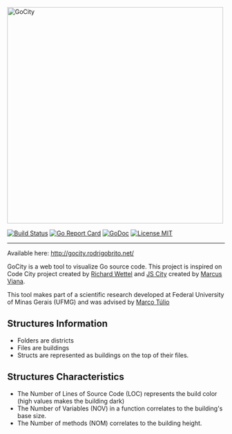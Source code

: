 <img width="500" src="https://raw.githubusercontent.com/rodrigo-brito/gocity/master/logo.png" alt="GoCity" />

[![Build Status](https://travis-ci.org/rodrigo-brito/gocity.svg?branch=master)](https://travis-ci.org/rodrigo-brito/gocity)
[![Go Report Card](https://goreportcard.com/badge/github.com/rodrigo-brito/gocity)](https://goreportcard.com/report/github.com/rodrigo-brito/gocity)
[![GoDoc](https://godoc.org/github.com/rodrigo-brito/gocity?status.svg)](https://godoc.org/github.com/rodrigo-brito/gocity)
<a href="https://opensource.org/licenses/MIT">
  <img src="https://img.shields.io/badge/license-MIT-blue.svg?style=flat-square" alt="License MIT">
</a>
<hr />
 
 Available here: http://gocity.rodrigobrito.net/
 
GoCity is a web tool to visualize Go source code. This project is inspired on Code City project created by [Richard Wettel](https://twitter.com/richardwettel) and [JS City](https://github.com/ASERG-UFMG/JSCity/wiki/JSCITY) created by [Marcus Viana](https://github.com/malilovick).

This tool makes part of a scientific research developed at Federal University of Minas Gerais (UFMG) and was advised by [Marco Túlio](https://homepages.dcc.ufmg.br/~mtov/)

## Structures Information

 - Folders are districts
 - Files are buildings
 - Structs are represented as buildings on the top of their files.

## Structures Characteristics

 - The Number of Lines of Source Code (LOC) represents the build color (high values makes the building dark)
 - The Number of Variables (NOV) in a function correlates to the building's base size.
 - The Number of methods (NOM) correlates to the building height.
